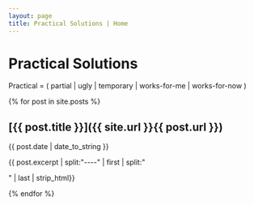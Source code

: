 ```yaml
---
layout: page
title: Practical Solutions | Home
---
```

Practical Solutions
===================
Practical = ( partial | ugly | temporary | works-for-me | works-for-now ) 

{% for post in site.posts %}
## [{{ post.title }}]({{ site.url }}{{ post.url }})
{{ post.date | date_to_string }}

{{ post.excerpt | split:"----" | first | split:"<p>" | last | strip_html}}

{% endfor %} 
